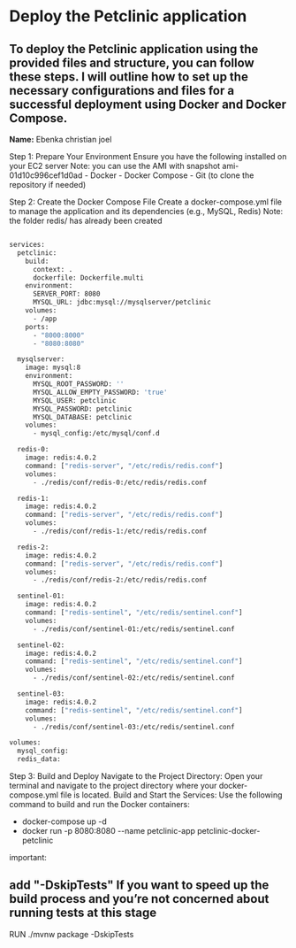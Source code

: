 # Deploy the Petclinic application 

## To deploy the Petclinic application using the provided files and structure, you can follow these steps. I will outline how to set up the necessary configurations and files for a successful deployment using Docker and Docker Compose.
**Name:** Ebenka christian joel

Step 1: Prepare Your Environment
Ensure you have the following installed on your EC2 server 
Note: you can use the AMI with snapshot ami-01d10c996cef1d0ad
    - Docker
    - Docker Compose
    - Git (to clone the repository if needed)


Step 2: Create the Docker Compose File
Create a docker-compose.yml file to manage the application and its dependencies (e.g., MySQL, Redis)
Note: the folder redis/ has already been created 

```bash

services:
  petclinic:
    build:
      context: .
      dockerfile: Dockerfile.multi
    environment:
      SERVER_PORT: 8080
      MYSQL_URL: jdbc:mysql://mysqlserver/petclinic
    volumes:
      - /app
    ports:
      - "8000:8000"
      - "8080:8080"

  mysqlserver:
    image: mysql:8
    environment:
      MYSQL_ROOT_PASSWORD: ''
      MYSQL_ALLOW_EMPTY_PASSWORD: 'true'
      MYSQL_USER: petclinic
      MYSQL_PASSWORD: petclinic
      MYSQL_DATABASE: petclinic
    volumes:
      - mysql_config:/etc/mysql/conf.d

  redis-0:
    image: redis:4.0.2
    command: ["redis-server", "/etc/redis/redis.conf"]
    volumes:
      - ./redis/conf/redis-0:/etc/redis/redis.conf

  redis-1:
    image: redis:4.0.2
    command: ["redis-server", "/etc/redis/redis.conf"]
    volumes:
      - ./redis/conf/redis-1:/etc/redis/redis.conf

  redis-2:
    image: redis:4.0.2
    command: ["redis-server", "/etc/redis/redis.conf"]
    volumes:
      - ./redis/conf/redis-2:/etc/redis/redis.conf

  sentinel-01:
    image: redis:4.0.2
    command: ["redis-sentinel", "/etc/redis/sentinel.conf"]
    volumes:
      - ./redis/conf/sentinel-01:/etc/redis/sentinel.conf

  sentinel-02:
    image: redis:4.0.2
    command: ["redis-sentinel", "/etc/redis/sentinel.conf"]
    volumes:
      - ./redis/conf/sentinel-02:/etc/redis/sentinel.conf

  sentinel-03:
    image: redis:4.0.2
    command: ["redis-sentinel", "/etc/redis/sentinel.conf"]
    volumes:
      - ./redis/conf/sentinel-03:/etc/redis/sentinel.conf

volumes:
  mysql_config:
  redis_data:

```

Step 3: Build and Deploy
Navigate to the Project Directory:
Open your terminal and navigate to the project directory where your docker-compose.yml file is located.
Build and Start the Services:
Use the following command to build and run the Docker containers:

- docker-compose up -d
- docker run -p 8080:8080 --name petclinic-app petclinic-docker-petclinic

important: 

## add "-DskipTests" If you want to speed up the build process and you’re not concerned about running tests at this stage
RUN ./mvnw package -DskipTests